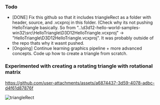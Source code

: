 ### Todo
- [DONE] Fix this github so that it includes triangleRect as a folder with header, source, and .vcxproj in this folder. (Check why its not pushing HelloTriangle basically. So from "..\d3d12-hello-world-samples-win32\src\HelloTriangle\D3D12HelloTriangle.vcxproj" -> "HelloTriangle\D3D12HelloTriangle.vcxproj". It was probably outside of the repo thats why it wasnt pushed.
- [Ongoing] Continue learning graphics pipeline + more advanced concepts. Code up how to create a triangle from scratch.

### Experimented with creating a rotating triangle with rotational matrix


https://github.com/user-attachments/assets/a6874437-3d59-4078-adbc-d4f61d87876f

![triangleRect](https://github.com/user-attachments/assets/cbc258fe-cc03-436a-9cb4-5dd32713ae81)
